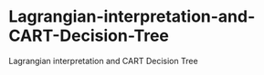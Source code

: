 # Lagrangian-interpretation-and-CART-Decision-Tree
Lagrangian interpretation and CART Decision Tree

